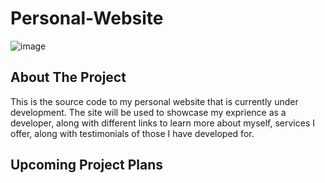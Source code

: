 # Personal-Website

![image](https://user-images.githubusercontent.com/43221618/161397153-d0ee0fa9-eff0-4c4d-8f4f-8a23351aeb03.png)

## About The Project
This is the source code to my personal website that is currently under development. The site will be used to showcase my exprience as a developer, along with different links to learn more about myself, services I offer, along with testimonials of those I have developed for.

## Upcoming Project Plans

